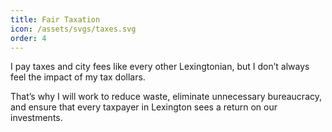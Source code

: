 ```yaml
---
title: Fair Taxation
icon: /assets/svgs/taxes.svg
order: 4
---
```


I pay taxes and city fees like every other Lexingtonian, but I don’t always feel the impact of my tax dollars.

That’s why I will work to reduce waste, eliminate unnecessary bureaucracy, and ensure that every taxpayer in Lexington sees a return on our investments.
